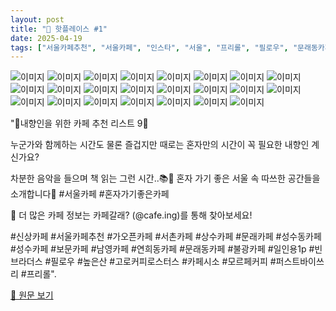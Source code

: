 ```yaml
---
layout: post
title: "📍 핫플레이스 #1"
date: 2025-04-19
tags: ["서울카페추천", "서울카페", "인스타", "서울", "프리롤", "필로우", "문래동카페", "남영카페", "성수카페", "가오픈카페", "신상카페", "성수동카페", "모르페커피", "혼자가기좋은카페", "불광카페", "카페", "상수카페", "빈브라더스", "일인용1p", "퍼스트바이쓰리", "카페시소", "높은산", "보문카페", "연희동카페", "고로커피로스터스", "문래카페", "서촌카페"]
---
```


![이미지](https://scontent-ssn1-1.cdninstagram.com/v/t51.2885-19/473538161_1261993961553504_8627567405544094117_n.jpg?stp=dst-jpg_s150x150_tt6&_nc_ht=scontent-ssn1-1.cdninstagram.com&_nc_cat=100&_nc_oc=Q6cZ2QED3JX0OZM67PtuRzfVpNpZ7c61USt1RqKqNa3jrliY_-vhF3kjr9yk61UFJAlp06Y&_nc_ohc=yxg0KCWzcYoQ7kNvwH1Qx1I&_nc_gid=UPGDr2O8Da3-vJDYWM63_A&edm=APs17CUBAAAA&ccb=7-5&oh=00_AfES9CIcbiDE23IjqBEu8FOM8Rr-0c5K_tZwB_w1JLLXgw&oe=68098105&_nc_sid=10d13b)
![이미지](https://scontent-ssn1-1.cdninstagram.com/v/t51.2885-15/486105282_18396966712107001_5273714813846559305_n.jpg?stp=dst-jpg_e35_tt6&cb=30a688f7-4a514005&efg=eyJ2ZW5jb2RlX3RhZyI6IkNBUk9VU0VMX0lURU0uaW1hZ2VfdXJsZ2VuLjE0NDB4MTgwMC5zZHIuZjc1NzYxLmRlZmF1bHRfaW1hZ2UifQ&_nc_ht=scontent-ssn1-1.cdninstagram.com&_nc_cat=101&_nc_oc=Q6cZ2QGgjvClOTSygWF9_D9wXzMk0k1Djd_agXk0z-oasmHiFk4mBGioRePz_LvTO8r2nFk&_nc_ohc=hqcYeTgFUagQ7kNvwFdU7ht&_nc_gid=UPGDr2O8Da3-vJDYWM63_A&edm=APs17CUBAAAA&ccb=7-5&ig_cache_key=MzU5MzU5NTU3NDkzMzExODcwMg%3D%3D.3-ccb7-5-cb30a688f7-4a514005&oh=00_AfFSZk87efrxINp3z5cUBBsG3YR4CO2r-eOPs7Rn0FT8pg&oe=68096CF9&_nc_sid=10d13b)
![이미지](https://scontent-ssn1-1.cdninstagram.com/v/t51.2885-15/491493417_18401505829107001_3529702205816750233_n.jpg?stp=dst-jpg_e15_tt6&cb=30a688f7-4a514005&efg=eyJ2ZW5jb2RlX3RhZyI6IkNMSVBTLmltYWdlX3VybGdlbi43MjB4MTI4MC5zZHIuZjc1NzYxLmRlZmF1bHRfY292ZXJfZnJhbWUifQ&_nc_ht=scontent-ssn1-1.cdninstagram.com&_nc_cat=101&_nc_oc=Q6cZ2QGgjvClOTSygWF9_D9wXzMk0k1Djd_agXk0z-oasmHiFk4mBGioRePz_LvTO8r2nFk&_nc_ohc=a_RnPj-DBVQQ7kNvwFcixk3&_nc_gid=UPGDr2O8Da3-vJDYWM63_A&edm=APs17CUBAAAA&ccb=7-5&ig_cache_key=MzYxMzQyMjc5MDUzNzU2MDk3MQ%3D%3D.3-ccb7-5-cb30a688f7-4a514005&oh=00_AfH1Sy14YjGzmrYv54taj9iAmX9Si5kz0JS9bxci7cVv6w&oe=68096656&_nc_sid=10d13b)
![이미지](https://scontent-ssn1-1.cdninstagram.com/v/t51.2885-15/491465124_18401630863107001_681081588804629179_n.jpg?stp=dst-jpg_e35_tt6&cb=30a688f7-4a514005&efg=eyJ2ZW5jb2RlX3RhZyI6IkNBUk9VU0VMX0lURU0uaW1hZ2VfdXJsZ2VuLjE0NDB4MTgwMC5zZHIuZjc1NzYxLmRlZmF1bHRfaW1hZ2UifQ&_nc_ht=scontent-ssn1-1.cdninstagram.com&_nc_cat=101&_nc_oc=Q6cZ2QGgjvClOTSygWF9_D9wXzMk0k1Djd_agXk0z-oasmHiFk4mBGioRePz_LvTO8r2nFk&_nc_ohc=A0fG1vjTTlYQ7kNvwG0e9z2&_nc_gid=UPGDr2O8Da3-vJDYWM63_A&edm=APs17CUBAAAA&ccb=7-5&ig_cache_key=MzYxNDE0MzkzNTkyODUzMDE4Nw%3D%3D.3-ccb7-5-cb30a688f7-4a514005&oh=00_AfGccqXefASdVrQWjnPv6reIUygAYW7qllNmA6TXDqmkXA&oe=68097796&_nc_sid=10d13b)
![이미지](https://scontent-ssn1-1.cdninstagram.com/v/t51.2885-15/487148243_18397818301107001_8178709785761423656_n.jpg?stp=dst-jpg_e35_tt6&cb=30a688f7-4a514005&efg=eyJ2ZW5jb2RlX3RhZyI6IkNBUk9VU0VMX0lURU0uaW1hZ2VfdXJsZ2VuLjE0NDB4MTgwMC5zZHIuZjc1NzYxLmRlZmF1bHRfaW1hZ2UifQ&_nc_ht=scontent-ssn1-1.cdninstagram.com&_nc_cat=101&_nc_oc=Q6cZ2QGgjvClOTSygWF9_D9wXzMk0k1Djd_agXk0z-oasmHiFk4mBGioRePz_LvTO8r2nFk&_nc_ohc=fZ35IWv492gQ7kNvwEOEPth&_nc_gid=UPGDr2O8Da3-vJDYWM63_A&edm=APs17CUBAAAA&ccb=7-5&ig_cache_key=MzU5NzI0MzM1MTUwMDAyNTQzNg%3D%3D.3-ccb7-5-cb30a688f7-4a514005&oh=00_AfFNgzGG-FNMWA4HfAfg7RwaXK-Z1p0e0iii0pHkt87HIw&oe=6809694D&_nc_sid=10d13b)
![이미지](https://scontent-ssn1-1.cdninstagram.com/v/t51.2885-19/477690756_2512303779161094_1656926632811883338_n.jpg?stp=dst-jpg_s150x150_tt6&_nc_ht=scontent-ssn1-1.cdninstagram.com&_nc_cat=106&_nc_oc=Q6cZ2QED3JX0OZM67PtuRzfVpNpZ7c61USt1RqKqNa3jrliY_-vhF3kjr9yk61UFJAlp06Y&_nc_ohc=vIBJKJyFlicQ7kNvwFv_qmX&_nc_gid=UPGDr2O8Da3-vJDYWM63_A&edm=APs17CUBAAAA&ccb=7-5&oh=00_AfGmOUB8BtBXw1FRB6m4Ciyx98CLVlihkm-L-aQpk8H90Q&oe=68098C04&_nc_sid=10d13b)
![이미지](https://scontent-ssn1-1.cdninstagram.com/v/t51.2885-15/476304419_18389849734107001_3809303259038147473_n.jpg?stp=dst-jpg_e35_tt6&cb=30a688f7-4a514005&efg=eyJ2ZW5jb2RlX3RhZyI6IkNBUk9VU0VMX0lURU0uaW1hZ2VfdXJsZ2VuLjE0NDB4MTgwMC5zZHIuZjc1NzYxLmRlZmF1bHRfaW1hZ2UifQ&_nc_ht=scontent-ssn1-1.cdninstagram.com&_nc_cat=101&_nc_oc=Q6cZ2QGsSpfzg8XV5WGNB0o5UHtp1Z26_jbRJLihzsVDKak7LPeGQ9aLQzfsJkTxF-Oh-Os&_nc_ohc=DF06osRGXXUQ7kNvwFzJCez&_nc_gid=UPGDr2O8Da3-vJDYWM63_A&edm=APs17CUBAAAA&ccb=7-5&ig_cache_key=MzU2MDI5MTgxMTczNTg0NDUwNQ%3D%3D.3-ccb7-5-cb30a688f7-4a514005&oh=00_AfGsCbW4RdSHP9ZpFuhw4Q-O5ymCbxmbmfGUDgVJXqQo6A&oe=68096418&_nc_sid=10d13b)
![이미지](https://scontent-ssn1-1.cdninstagram.com/v/t51.2885-19/462731108_3927674674156786_4221776632399225014_n.jpg?stp=dst-jpg_s150x150_tt6&_nc_ht=scontent-ssn1-1.cdninstagram.com&_nc_cat=110&_nc_oc=Q6cZ2QED3JX0OZM67PtuRzfVpNpZ7c61USt1RqKqNa3jrliY_-vhF3kjr9yk61UFJAlp06Y&_nc_ohc=wP32yMaK_wAQ7kNvwGfEwCj&_nc_gid=UPGDr2O8Da3-vJDYWM63_A&edm=APs17CUBAAAA&ccb=7-5&oh=00_AfGZqUQWMGWtMe3jPd2BXfcNnH24bGBR777XqN0kezpSPw&oe=680962D9&_nc_sid=10d13b)
![이미지](https://scontent-ssn1-1.cdninstagram.com/v/t51.2885-19/403695718_876185640779198_2467310329462745784_n.jpg?stp=dst-jpg_s150x150_tt6&_nc_ht=scontent-ssn1-1.cdninstagram.com&_nc_cat=102&_nc_oc=Q6cZ2QED3JX0OZM67PtuRzfVpNpZ7c61USt1RqKqNa3jrliY_-vhF3kjr9yk61UFJAlp06Y&_nc_ohc=ibHy9YY5hgMQ7kNvwFBNGJf&_nc_gid=UPGDr2O8Da3-vJDYWM63_A&edm=APs17CUBAAAA&ccb=7-5&oh=00_AfGBrJOYkfzKvMlBMZW8Bbu1Xkp6prByuXKEXlzYgOjffg&oe=6809812E&_nc_sid=10d13b)
![이미지](https://scontent-ssn1-1.cdninstagram.com/v/t51.2885-15/488591847_18399733699107001_3106843736248968709_n.jpg?stp=dst-jpg_e35_tt6&cb=30a688f7-4a514005&efg=eyJ2ZW5jb2RlX3RhZyI6IkNBUk9VU0VMX0lURU0uaW1hZ2VfdXJsZ2VuLjE0NDB4MTgwMC5zZHIuZjc1NzYxLmRlZmF1bHRfaW1hZ2UifQ&_nc_ht=scontent-ssn1-1.cdninstagram.com&_nc_cat=101&_nc_oc=Q6cZ2QGgjvClOTSygWF9_D9wXzMk0k1Djd_agXk0z-oasmHiFk4mBGioRePz_LvTO8r2nFk&_nc_ohc=0u2oMPfGSxIQ7kNvwEB7z0q&_nc_gid=UPGDr2O8Da3-vJDYWM63_A&edm=APs17CUBAAAA&ccb=7-5&ig_cache_key=MzYwNTQ1MjQyODE0NDk1MDQ5NQ%3D%3D.3-ccb7-5-cb30a688f7-4a514005&oh=00_AfEbdQtbESaUfcSnTtEfLRQpzOzZZ9IQ8VZad39d3VsEwA&oe=68099928&_nc_sid=10d13b)
![이미지](https://scontent-ssn1-1.cdninstagram.com/v/t51.2885-19/489355274_1670987790471739_3453647282178762434_n.jpg?stp=dst-jpg_s150x150_tt6&_nc_ht=scontent-ssn1-1.cdninstagram.com&_nc_cat=107&_nc_oc=Q6cZ2QED3JX0OZM67PtuRzfVpNpZ7c61USt1RqKqNa3jrliY_-vhF3kjr9yk61UFJAlp06Y&_nc_ohc=HEf8bW3l_u4Q7kNvwHuBjfI&_nc_gid=UPGDr2O8Da3-vJDYWM63_A&edm=APs17CUBAAAA&ccb=7-5&oh=00_AfFTY4ZrbOkBOWtiHSzGdAoXHk95lqPHEZuoeM-977VCnA&oe=680964EF&_nc_sid=10d13b)
![이미지](https://scontent-ssn1-1.cdninstagram.com/v/t51.2885-19/477071678_1141373634064077_345814066826268345_n.jpg?stp=dst-jpg_s150x150_tt6&_nc_ht=scontent-ssn1-1.cdninstagram.com&_nc_cat=109&_nc_oc=Q6cZ2QED3JX0OZM67PtuRzfVpNpZ7c61USt1RqKqNa3jrliY_-vhF3kjr9yk61UFJAlp06Y&_nc_ohc=3nvkWeEHhokQ7kNvwGumh2U&_nc_gid=UPGDr2O8Da3-vJDYWM63_A&edm=APs17CUBAAAA&ccb=7-5&oh=00_AfEhI1f804Yvmlxfimrdb8xt1q6UClPVZ09w5vfhKZ_NOg&oe=68096F7C&_nc_sid=10d13b)
![이미지](https://scontent-ssn1-1.cdninstagram.com/v/t51.2885-19/468658910_492672803825498_8287294718576867439_n.jpg?stp=dst-jpg_s150x150_tt6&_nc_ht=scontent-ssn1-1.cdninstagram.com&_nc_cat=102&_nc_oc=Q6cZ2QED3JX0OZM67PtuRzfVpNpZ7c61USt1RqKqNa3jrliY_-vhF3kjr9yk61UFJAlp06Y&_nc_ohc=j9G_IbGLANUQ7kNvwHlxgoB&_nc_gid=UPGDr2O8Da3-vJDYWM63_A&edm=APs17CUBAAAA&ccb=7-5&oh=00_AfGxKxyTdTV0lDKZtCLW0_CiUMQBfIWORAlpLNjN7DALMg&oe=680965FD&_nc_sid=10d13b)
![이미지](https://scontent-ssn1-1.cdninstagram.com/v/t51.2885-19/476581496_1318576512516345_3372025524154964400_n.jpg?stp=dst-jpg_s150x150_tt6&_nc_ht=scontent-ssn1-1.cdninstagram.com&_nc_cat=109&_nc_oc=Q6cZ2QED3JX0OZM67PtuRzfVpNpZ7c61USt1RqKqNa3jrliY_-vhF3kjr9yk61UFJAlp06Y&_nc_ohc=AG7iWzKY7TAQ7kNvwHc0Fix&_nc_gid=UPGDr2O8Da3-vJDYWM63_A&edm=APs17CUBAAAA&ccb=7-5&oh=00_AfF_msjUEn6CxlHdLmMhA-BoZvsxtWLK09GDLI1hwzMsvA&oe=68098EF1&_nc_sid=10d13b)
![이미지](https://scontent-ssn1-1.cdninstagram.com/v/t51.2885-19/476112142_979480177431643_6080478792223093950_n.jpg?stp=dst-jpg_s150x150_tt6&_nc_ht=scontent-ssn1-1.cdninstagram.com&_nc_cat=107&_nc_oc=Q6cZ2QED3JX0OZM67PtuRzfVpNpZ7c61USt1RqKqNa3jrliY_-vhF3kjr9yk61UFJAlp06Y&_nc_ohc=PeH-5IXthCYQ7kNvwEc6R1K&_nc_gid=UPGDr2O8Da3-vJDYWM63_A&edm=APs17CUBAAAA&ccb=7-5&oh=00_AfHXSqsqN8d75QiIMshD5fA93YJkoLZCD8g1XKFQUvrzow&oe=68097406&_nc_sid=10d13b)
![이미지](https://scontent-ssn1-1.cdninstagram.com/v/t51.2885-15/476424444_18389849743107001_8688219405412426264_n.jpg?stp=dst-jpg_e35_tt6&cb=30a688f7-4a514005&efg=eyJ2ZW5jb2RlX3RhZyI6IkNBUk9VU0VMX0lURU0uaW1hZ2VfdXJsZ2VuLjE0NDB4MTgwMC5zZHIuZjc1NzYxLmRlZmF1bHRfaW1hZ2UifQ&_nc_ht=scontent-ssn1-1.cdninstagram.com&_nc_cat=101&_nc_oc=Q6cZ2QGsSpfzg8XV5WGNB0o5UHtp1Z26_jbRJLihzsVDKak7LPeGQ9aLQzfsJkTxF-Oh-Os&_nc_ohc=eN3muamsjToQ7kNvwG1yOuU&_nc_gid=UPGDr2O8Da3-vJDYWM63_A&edm=APs17CUBAAAA&ccb=7-5&ig_cache_key=MzU2MDI5MTgxMTUxNzczOTM2MQ%3D%3D.3-ccb7-5-cb30a688f7-4a514005&oh=00_AfFjpw7aHaC6hOsBPuDh0v5_BU5-RVXdaG6FcWXM4fywxA&oe=68098E67&_nc_sid=10d13b)
![이미지](https://scontent-ssn1-1.cdninstagram.com/v/t51.2885-19/14156555_226684937733917_81614383_a.jpg?stp=dst-jpg_s150x150_tt6&_nc_ht=scontent-ssn1-1.cdninstagram.com&_nc_cat=1&_nc_oc=Q6cZ2QGsSpfzg8XV5WGNB0o5UHtp1Z26_jbRJLihzsVDKak7LPeGQ9aLQzfsJkTxF-Oh-Os&_nc_ohc=VNc78ewAru8Q7kNvwEq6rsm&_nc_gid=UPGDr2O8Da3-vJDYWM63_A&edm=APs17CUBAAAA&ccb=7-5&oh=00_AfFKQAF2zH9_t8_HU5HUsym1wAv66VpfHoAOn-B1sFc7aw&oe=680968B8&_nc_sid=10d13b)
![이미지](https://scontent-ssn1-1.cdninstagram.com/v/t51.2885-19/289048688_753134195713309_3758276910853135845_n.jpg?stp=dst-jpg_s150x150_tt6&_nc_ht=scontent-ssn1-1.cdninstagram.com&_nc_cat=101&_nc_oc=Q6cZ2QED3JX0OZM67PtuRzfVpNpZ7c61USt1RqKqNa3jrliY_-vhF3kjr9yk61UFJAlp06Y&_nc_ohc=nK74Vmm0bCoQ7kNvwFwkb7C&_nc_gid=UPGDr2O8Da3-vJDYWM63_A&edm=APs17CUBAAAA&ccb=7-5&oh=00_AfFC49HCxdJVy3i190KDbNt2m59IeKvF1lJ5Usf5wXiKRA&oe=68096E50&_nc_sid=10d13b)
![이미지](https://scontent-ams4-1.cdninstagram.com/v/t51.2885-19/464760996_1254146839119862_3605321457742435801_n.png?stp=dst-jpg_e0_s150x150_tt6&cb=8577c754-c2464923&_nc_ht=scontent-ams4-1.cdninstagram.com&_nc_cat=1&_nc_oc=Q6cZ2QE3zMeU0Etop4-VWqOrejxZNIomSdAoyKu3PrA2dxSjEOUGO8m4O94ZRNZW8eWTJE7E0DhK4h9LIhsqd2uEOPQl&_nc_ohc=ZiRdUaUp31AQ7kNvwHpnpUP&_nc_gid=_adfIH1fQBcnSk2bf0CPNA&edm=AGqCYasBAAAA&ccb=7-5&ig_cache_key=YW5vbnltb3VzX3Byb2ZpbGVfcGlj.3-ccb7-5-cb8577c754-c2464923&oh=00_AfHbAENy9MA1Tr-V2rPTKa-yNoo0UrboW98-jH6mlznJIg&oe=68097228&_nc_sid=6c5dea)
![이미지](https://scontent-ssn1-1.cdninstagram.com/v/t51.2885-19/462304618_2852862181540558_2082295389452403952_n.jpg?stp=dst-jpg_s150x150_tt6&_nc_ht=scontent-ssn1-1.cdninstagram.com&_nc_cat=110&_nc_oc=Q6cZ2QED3JX0OZM67PtuRzfVpNpZ7c61USt1RqKqNa3jrliY_-vhF3kjr9yk61UFJAlp06Y&_nc_ohc=cjOZ8r3JTjoQ7kNvwGvdArD&_nc_gid=UPGDr2O8Da3-vJDYWM63_A&edm=APs17CUBAAAA&ccb=7-5&oh=00_AfEjOTK2cGQSZJIvV1cFyXfkzJjIWt22BBdU6eSXVesM9A&oe=68096545&_nc_sid=10d13b)
![이미지](https://scontent-ssn1-1.cdninstagram.com/v/t51.2885-19/344276120_225751163408588_880670954606143043_n.jpg?stp=dst-jpg_s150x150_tt6&_nc_ht=scontent-ssn1-1.cdninstagram.com&_nc_cat=108&_nc_oc=Q6cZ2QED3JX0OZM67PtuRzfVpNpZ7c61USt1RqKqNa3jrliY_-vhF3kjr9yk61UFJAlp06Y&_nc_ohc=bup6K-jYMTcQ7kNvwE_I075&_nc_gid=UPGDr2O8Da3-vJDYWM63_A&edm=APs17CUBAAAA&ccb=7-5&oh=00_AfFUGV5P1gVv7A9qzqtMSwC_zPAuA8l4KDp7fkTiM3Yh9g&oe=680982BC&_nc_sid=10d13b)
![이미지](https://scontent-ssn1-1.cdninstagram.com/v/t51.2885-15/491503211_18401380315107001_7156652276317646793_n.jpg?stp=dst-jpg_e15_tt6&cb=30a688f7-4a514005&efg=eyJ2ZW5jb2RlX3RhZyI6IkNMSVBTLmltYWdlX3VybGdlbi4xMjA2eDIxNDQuc2RyLmY3NTc2MS5kZWZhdWx0X2NvdmVyX2ZyYW1lIn0&_nc_ht=scontent-ssn1-1.cdninstagram.com&_nc_cat=101&_nc_oc=Q6cZ2QGgjvClOTSygWF9_D9wXzMk0k1Djd_agXk0z-oasmHiFk4mBGioRePz_LvTO8r2nFk&_nc_ohc=jyovqmNXNx0Q7kNvwHBiZ4G&_nc_gid=UPGDr2O8Da3-vJDYWM63_A&edm=APs17CUBAAAA&ccb=7-5&ig_cache_key=MzYxMjY4MTE2NTQxNDgwMDc3Mw%3D%3D.3-ccb7-5-cb30a688f7-4a514005&oh=00_AfEpBb7Tyxy16Wa5jMl0dnM57MZJb3Z9pFrcwRioYe5wBg&oe=6809905C&_nc_sid=10d13b)
![이미지](https://scontent-ssn1-1.cdninstagram.com/v/t51.2885-19/449083743_1152486439318426_2966895221895863796_n.jpg?stp=dst-jpg_s150x150_tt6&_nc_ht=scontent-ssn1-1.cdninstagram.com&_nc_cat=110&_nc_oc=Q6cZ2QED3JX0OZM67PtuRzfVpNpZ7c61USt1RqKqNa3jrliY_-vhF3kjr9yk61UFJAlp06Y&_nc_ohc=XwuZeUa_mgIQ7kNvwGtTzpr&_nc_gid=UPGDr2O8Da3-vJDYWM63_A&edm=APs17CUBAAAA&ccb=7-5&oh=00_AfEJU8uOWa498qULJwYyXZAJEiGm_uHhJcIFj7bhKj7Ymg&oe=6809670D&_nc_sid=10d13b)

"📍내향인을 위한 카페 추천 리스트 9📝

누군가와 함께하는 시간도 물론 즐겁지만
때로는 혼자만의 시간이 꼭 필요한 내향인 계신가요?

차분한 음악을 들으며 책 읽는 그런 시간..📚🫧
혼자 가기 좋은 서울 속 따쓰한 공간들을 소개합니다💌
#서울카페 #혼자가기좋은카페

🔔 더 많은 카페 정보는 카페갈래? (@cafe.ing)를 통해 찾아보세요!

#신상카페 #서울카페추천 #가오픈카페 #서촌카페 #상수카페 #문래카페 #성수동카페 #성수카페 #보문카페 #남영카페 #연희동카페 #문래동카페 #불광카페 #일인용1p #빈브라더스 #필로우 #높은산 #고로커피로스터스 #카페시소 #모르페커피 #퍼스트바이쓰리 #프리롤".

[🔗 원문 보기](https://www.instagram.com/p/DFoso3-vv0A/)
